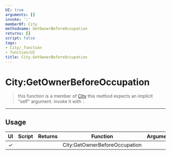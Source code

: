 ```yaml
---
UI: true
arguments: []
invoke: ':'
memberOf: City
methodname: GetOwnerBeforeOccupation
returns: []
script: false
tags:
- City/_function
- function/UI
title: City.GetOwnerBeforeOccupation
---
```

# City:GetOwnerBeforeOccupation
> this function is a member of [City](civ-6/lua/City.md)
> this method expects an implicit "self" argument. invoke it with `:`
-----
## Usage
|  UI | Script | Returns | Function | Arguments |
|:---:|:------:|-------:|:--------:|:---------|
|✓| ||City:GetOwnerBeforeOccupation||
